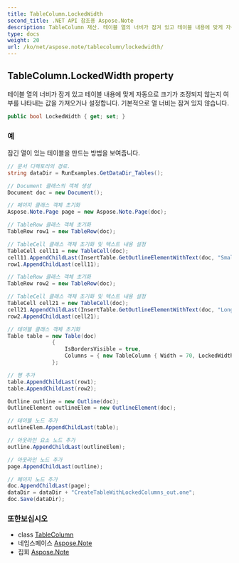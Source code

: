 ```yaml
---
title: TableColumn.LockedWidth
second_title: .NET API 참조용 Aspose.Note
description: TableColumn 재산. 테이블 열의 너비가 잠겨 있고 테이블 내용에 맞게 자동으로 크기가 조정되지 않는지 여부를 나타내는 값을 가져오거나 설정합니다. 기본적으로 열 너비는 잠겨 있지 않습니다.
type: docs
weight: 20
url: /ko/net/aspose.note/tablecolumn/lockedwidth/
---
```

## TableColumn.LockedWidth property

테이블 열의 너비가 잠겨 있고 테이블 내용에 맞게 자동으로 크기가 조정되지 않는지 여부를 나타내는 값을 가져오거나 설정합니다. 기본적으로 열 너비는 잠겨 있지 않습니다.

```csharp
public bool LockedWidth { get; set; }
```

### 예

잠긴 열이 있는 테이블을 만드는 방법을 보여줍니다.

```csharp
// 문서 디렉토리의 경로.
string dataDir = RunExamples.GetDataDir_Tables();

// Document 클래스의 객체 생성
Document doc = new Document();

// 페이지 클래스 객체 초기화
Aspose.Note.Page page = new Aspose.Note.Page(doc);

// TableRow 클래스 객체 초기화
TableRow row1 = new TableRow(doc);

// TableCell 클래스 객체 초기화 및 텍스트 내용 설정
TableCell cell11 = new TableCell(doc);
cell11.AppendChildLast(InsertTable.GetOutlineElementWithText(doc, "Small text"));
row1.AppendChildLast(cell11);

// TableRow 클래스 객체 초기화
TableRow row2 = new TableRow(doc);

// TableCell 클래스 객체 초기화 및 텍스트 내용 설정
TableCell cell21 = new TableCell(doc);
cell21.AppendChildLast(InsertTable.GetOutlineElementWithText(doc, "Long   text    with    several   words and    spaces."));
row2.AppendChildLast(cell21);

// 테이블 클래스 객체 초기화
Table table = new Table(doc)
              {
                  IsBordersVisible = true,
                  Columns = { new TableColumn { Width = 70, LockedWidth = true } }
              };

// 행 추가
table.AppendChildLast(row1);
table.AppendChildLast(row2);

Outline outline = new Outline(doc);
OutlineElement outlineElem = new OutlineElement(doc);

// 테이블 노드 추가
outlineElem.AppendChildLast(table);

// 아웃라인 요소 노드 추가
outline.AppendChildLast(outlineElem);

// 아웃라인 노드 추가
page.AppendChildLast(outline);

// 페이지 노드 추가
doc.AppendChildLast(page);
dataDir = dataDir + "CreateTableWithLockedColumns_out.one";
doc.Save(dataDir);
```

### 또한보십시오

* class [TableColumn](../)
* 네임스페이스 [Aspose.Note](../../tablecolumn/)
* 집회 [Aspose.Note](../../../)



